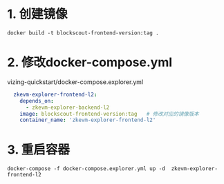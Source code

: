 # 1. 创建镜像
`docker build -t blockscout-frontend-version:tag . `
# 2. 修改docker-compose.yml
vizing-quickstart/docker-compose.explorer.yml

```yml
  zkevm-explorer-frontend-l2:
    depends_on:
      - zkevm-explorer-backend-l2
    image: blockscout-frontend-version:tag   # 修改对应的镜像版本
    container_name: 'zkevm-explorer-frontend-l2'
```
# 3. 重启容器
`docker-compose -f docker-compose.explorer.yml up -d  zkevm-explorer-frontend-l2`
